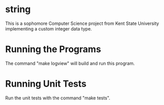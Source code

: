 # string

This is a sophomore Computer Science project from Kent State University implementing a custom integer data type.

# Running the Programs
The command "make logview" will build and run this program.

# Running Unit Tests
Run the unit tests with the command "make tests".
